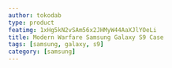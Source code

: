 ```yaml
---
author: tokodab
type: product
featimg: 1xHg5kN2vSAm56x2JHMyW44AaXJlYOeLi
title: Modern Warfare Samsung Galaxy S9 Case
tags: [samsung, galaxy, s9]
category: [samsung]
---
```

